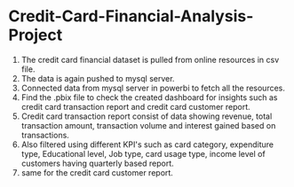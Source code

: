 # Credit-Card-Financial-Analysis-Project
1. The credit card financial dataset is pulled from online resources in csv file.
2. The data is again pushed to mysql server.
3. Connected data from mysql server in powerbi to fetch all the resources.
4. Find the .pbix file to check the created dashboard for insights such as credit card transaction report and credit card customer report.
5. Credit card transaction report consist of data showing revenue, total transaction amount, transaction volume and interest gained based on transactions.
6. Also filtered using different KPI's such as card category, expenditure type, Educational level, Job type, card usage type, income level of customers having quarterly based report.
7. same for the credit card customer report.
